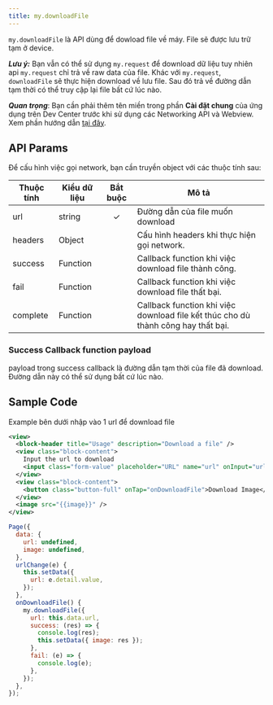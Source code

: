 ```yaml
---
title: my.downloadFile
---
```


`my.downloadFile` là API dùng để dowload file về máy. File sẽ được lưu trữ tạm ở device.

***Lưu ý:*** Bạn vẫn có thể sử dụng `my.request` để download dữ liệu tuy nhiên api `my.request` chỉ trả về raw data của file. Khác với `my.request`, `downloadFile` sẽ thực hiện download về lưu file. Sau đó trả về đường dẫn tạm thời có thể truy cập lại file bất cứ lúc nào.

***Quan trọng***: Bạn cần phải thêm tên miền trong phần **Cài đặt chung** của ứng dụng trên Dev Center trước khi sử dụng các Networking API và Webview. Xem phần hướng dẫn [tại đây](/docs/backend-api/overview#tên-miền).

## API Params

Để cấu hình việc gọi network, bạn cần truyền object với các thuộc tính sau:

| Thuộc tính | Kiểu dữ liệu | Bắt buộc | Mô tả                                                                             |
| ---------- | ------------ | :------: | --------------------------------------------------------------------------------- |
| url        | string       |    ✓     | Đường dẫn của file muốn download                                                  |
| headers    | Object       |          | Cấu hình headers khi thực hiện gọi network.                                       |
| success    | Function     |          | Callback function khi việc download file thành công.                              |
| fail       | Function     |          | Callback function khi việc download file thất bại.                                |
| complete   | Function     |          | Callback function khi việc download file kết thúc cho dù thành công hay thất bại. |

### Success Callback function payload

payload trong success callback là đường dẫn tạm thời của file đã download. Đường dẫn này có thể sử dụng bất cứ lúc nào.

## Sample Code

Example bên dưới nhập vào 1 url để download file

```xml
<view>
  <block-header title="Usage" description="Download a file" />
  <view class="block-content">
    Input the url to download
    <input class="form-value" placeholder="URL" name="url" onInput="urlChange"></input>
  </view>
  <view class="block-content">
    <button class="button-full" onTap="onDownloadFile">Download Image</button>
  </view>
  <image src="{{image}}" />
</view>
```

```js
Page({
  data: {
    url: undefined,
    image: undefined,
  },
  urlChange(e) {
    this.setData({
      url: e.detail.value,
    });
  },
  onDownloadFile() {
    my.downloadFile({
      url: this.data.url,
      success: (res) => {
        console.log(res);
        this.setData({ image: res });
      },
      fail: (e) => {
        console.log(e);
      },
    });
  },
});
```


